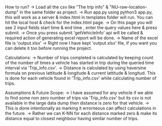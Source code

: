 How to run?
	-> Load all the csv like "The trip info" & "NU-raw-location-dump" in the same folder as project.
	-> Run app.py using python3 app.py, this will work as a server & index.html in templates folder will run. You can hit the local host & check for the index.html page.
	-> On this page you will see 2 input fields start time & end time , enter the query values here & press submit.
	-> Once you press submit 'getVehicleInfo' api will be called & required action of generating excel report will be done.
	-> Name of the excel file is 'output.xlsx'
	-> Right now I have kept 'output.xlsx' file, if you want you can delete it too before running the project.

Calculations:
	-> Number of trips completed is calculated by keeping count of the number of times a vehicle has started in trip during the queried time interval via 'Trip_info.csv'.
	-> Distance is calculated by using haversine formula on previous lattitude & longitude & current lattitude & longitud. This is done for each vehicle found in 'Trip_info.csv' while calculating number of trips.

Assumptions & Future Scope:
	-> I have assumed for any vehicle if we able to find some non zero number of trips via 'Trip_info.csv' but its csv is not available in the large data dump then distance is zero for that vehicle.
	-> This is done intentionally as marking it errorneous can affect calculations in the future.
	-> Rather we can K-NN for each distance marked zero & make its distance equal to closest neighbour having similar number of trips.
